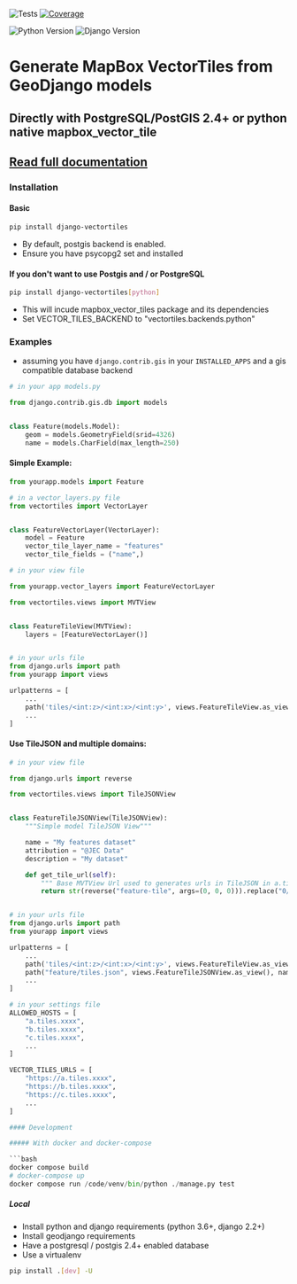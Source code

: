 ![Tests](https://github.com/submarcos/django-vectortiles/workflows/Python%20/%20Django%20matrix%20test/badge.svg)
[![Coverage](https://codecov.io/gh/submarcos/django-vectortiles/branch/master/graph/badge.svg)](https://codecov.io/gh/submarcos/django-vectortiles)

![Python Version](https://img.shields.io/badge/python-%3E%3D%203.6-blue.svg)
![Django Version](https://img.shields.io/badge/django-%3E%3D%202.2-blue.svg)

# Generate MapBox VectorTiles from GeoDjango models

## Directly with PostgreSQL/PostGIS 2.4+ or python native mapbox_vector_tile

## [Read full documentation](https://django-vectortiles.readthedocs.io/)

### Installation

#### Basic
```bash
pip install django-vectortiles
```

* By default, postgis backend is enabled.
* Ensure you have psycopg2 set and installed

#### If you don't want to use Postgis and / or PostgreSQL
```bash
pip install django-vectortiles[python]
```
* This will incude mapbox_vector_tiles package and its dependencies
* Set VECTOR_TILES_BACKEND to "vectortiles.backends.python"

### Examples

* assuming you have ```django.contrib.gis``` in your ```INSTALLED_APPS``` and a gis compatible database backend

```python
# in your app models.py

from django.contrib.gis.db import models


class Feature(models.Model):
    geom = models.GeometryField(srid=4326)
    name = models.CharField(max_length=250)
```


#### Simple Example:

```python
from yourapp.models import Feature

# in a vector_layers.py file
from vectortiles import VectorLayer


class FeatureVectorLayer(VectorLayer):
    model = Feature
    vector_tile_layer_name = "features"
    vector_tile_fields = ("name",)

# in your view file

from yourapp.vector_layers import FeatureVectorLayer

from vectortiles.views import MVTView


class FeatureTileView(MVTView):
    layers = [FeatureVectorLayer()]


# in your urls file
from django.urls import path
from yourapp import views

urlpatterns = [
    ...
    path('tiles/<int:z>/<int:x>/<int:y>', views.FeatureTileView.as_view(), name="feature-tile"),
    ...
]
```

#### Use TileJSON and multiple domains:

```python
# in your view file

from django.urls import reverse

from vectortiles.views import TileJSONView


class FeatureTileJSONView(TileJSONView):
    """Simple model TileJSON View"""

    name = "My features dataset"
    attribution = "@JEC Data"
    description = "My dataset"

    def get_tile_url(self):
        """ Base MVTView Url used to generates urls in TileJSON in a.tiles.xxxx/{z}/{x}/{y} format """
        return str(reverse("feature-tile", args=(0, 0, 0))).replace("0/0/0", "{z}/{x}/{y}")


# in your urls file
from django.urls import path
from yourapp import views

urlpatterns = [
    ...
    path('tiles/<int:z>/<int:x>/<int:y>', views.FeatureTileView.as_view(), name="feature-tile"),
    path("feature/tiles.json", views.FeatureTileJSONView.as_view(), name="feature-tilejson"),
    ...
]

# in your settings file
ALLOWED_HOSTS = [
    "a.tiles.xxxx",
    "b.tiles.xxxx",
    "c.tiles.xxxx",
    ...
]

VECTOR_TILES_URLS = [
    "https://a.tiles.xxxx",
    "https://b.tiles.xxxx",
    "https://c.tiles.xxxx",
    ...
]

#### Development

##### With docker and docker-compose

```bash
docker compose build
# docker-compose up
docker compose run /code/venv/bin/python ./manage.py test
```

##### Local

* Install python and django requirements (python 3.6+, django 2.2+)
* Install geodjango requirements
* Have a postgresql / postgis 2.4+ enabled database
* Use a virtualenv

```bash
pip install .[dev] -U
```
